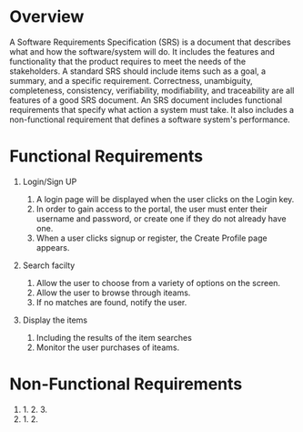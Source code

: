 # Overview

A Software Requirements Specification (SRS) is a document that describes what and how the software/system will do. It includes the features and functionality that the product requires to meet the needs of the stakeholders. A standard SRS should include items such as a goal, a summary, and a specific requirement. Correctness, unambiguity, completeness, consistency, verifiability, modifiability, and traceability are all features of a good SRS document. An SRS document includes functional requirements that specify what action a system must take. It also includes a non-functional requirement that defines a software system's performance.

# Functional Requirements


1. Login/Sign UP
    1. A login page will be displayed when the user clicks on the Login key.
    2. In order to gain access to the portal, the user must enter their username and password, or create one if they do not already have one.
    3. When a user clicks signup or register, the Create Profile page appears.

2. Search facilty
    1. Allow the user to choose from a variety of options on the screen.
    2. Allow the user to browse through iteams.
    3. If no matches are found, notify the user.

3. Display the items
    1. Including the results of the item searches
    2. Monitor the user purchases of iteams.
    

# Non-Functional Requirements

1. <Security>
    1. <The system must use secure sockets in all transactions.>
    2. <The system must confirm all transactions with the customer's browser.>
    3. <The system shall not leave any cookies containing the user password on the customer's computer.>

2. <Maintainability>
    1. <A database is used to maintain the database, and the application server manages the site.>
    2. <The program's initialization will be performed.>
  

